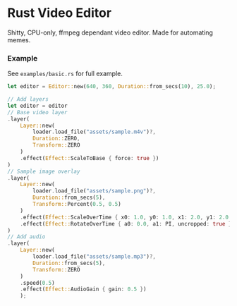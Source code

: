 # Rust Video Editor

Shitty, CPU-only, ffmpeg dependant video editor.
Made for automating memes.


### Example

See `examples/basic.rs` for full example.

```rs
let editor = Editor::new(640, 360, Duration::from_secs(10), 25.0);

// Add layers
let editor = editor
// Base video layer
.layer(
    Layer::new(
        loader.load_file("assets/sample.m4v")?,
        Duration::ZERO,
        Transform::ZERO
    )
    .effect(Effect::ScaleToBase { force: true })
)
// Sample image overlay
.layer(
    Layer::new(
        loader.load_file("assets/sample.png")?,
        Duration::from_secs(5),
        Transform::Percent(0.5, 0.5)
    )
    .effect(Effect::ScaleOverTime { x0: 1.0, y0: 1.0, x1: 2.0, y1: 2.0 })
    .effect(Effect::RotateOverTime { a0: 0.0, a1: PI, uncropped: true })
)
// Add audio
.layer(
    Layer::new(
        loader.load_file("assets/sample.mp3")?,
        Duration::from_secs(5),
        Transform::ZERO
    )
    .speed(0.5)
    .effect(Effect::AudioGain { gain: 0.5 })
    );
```